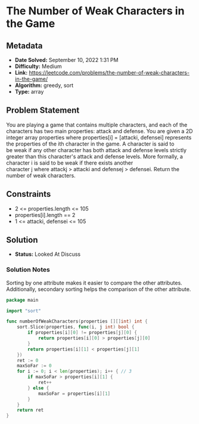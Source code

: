 # The Number of Weak Characters in the Game

## Metadata

- **Date Solved:** September 10, 2022 1:31 PM
- **Difficulty:** Medium
- **Link:** https://leetcode.com/problems/the-number-of-weak-characters-in-the-game/
- **Algorithm:** greedy, sort
- **Type:** array

## Problem Statement

You are playing a game that contains multiple characters, and each of the characters has two main properties: attack and defense. You are given a 2D integer array properties where properties[i] = [attacki, defensei] represents the properties of the ith character in the game.
A character is said to be weak if any other character has both attack and defense levels strictly greater than this character's attack and defense levels. More formally, a character i is said to be weak if there exists another character j where attackj > attacki and defensej > defensei.
Return the number of weak characters.

## Constraints

- 2 <= properties.length <= 105
- properties[i].length == 2
- 1 <= attacki, defensei <= 105

## Solution

- **Status:** Looked At Discuss

### Solution Notes

Sorting by one attribute makes it easier to compare the other attributes. Additionally, secondary sorting helps the comparison of the other attribute.


```go
package main

import "sort"

func numberOfWeakCharacters(properties [][]int) int {
	sort.Slice(properties, func(i, j int) bool {
		if properties[i][0] != properties[j][0] {
			return properties[i][0] > properties[j][0]
		}
		return properties[i][1] < properties[j][1]
	})
	ret := 0
	maxSoFar := 0
	for i := 0; i < len(properties); i++ { // 3
		if maxSoFar > properties[i][1] {
			ret++
		} else {
			maxSoFar = properties[i][1]
		}
	}
	return ret
}
```
